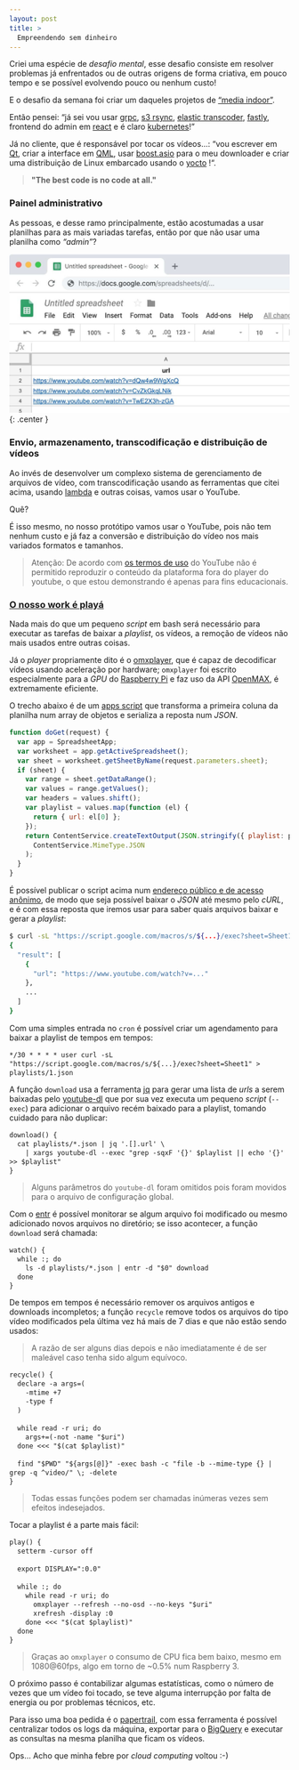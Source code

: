 ```yaml
---
layout: post
title: >
  Empreendendo sem dinheiro
---
```


Criei uma espécie de _desafio mental_, esse desafio consiste em resolver problemas já enfrentados ou de outras origens de forma criativa, em pouco tempo e se possível evolvendo pouco ou nenhum custo!

E o desafio da semana foi criar um daqueles projetos de [“media indoor”](https://www.google.com/search?q=mídia+indoor&tbm=isch).

Então pensei: “já sei vou usar [grpc](https://grpc.io/), [s3 rsync](https://rclone.org/), [elastic transcoder](https://aws.amazon.com/elastictranscoder/), [fastly](https://www.fastly.com/), frontend do admin em [react](https://reactjs.org) e é claro [kubernetes](https://kubernetes.io/)!”

Já no cliente, que é responsável por tocar os vídeos...: “vou escrever em [Qt](https://www.qt.io), criar a interface em [QML](https://en.wikipedia.org/wiki/QML), usar [boost.asio](https://www.boost.org/doc/libs/1_69_0/doc/html/boost_asio.html) para o meu downloader e criar uma distribuição de Linux embarcado usando o [yocto](https://www.yoctoproject.org) !“.

> **"The best code is no code at all."**

### Painel administrativo

As pessoas, e desse ramo principalmente, estão acostumadas a usar planilhas para as mais variadas tarefas, então por que não usar uma planilha como _“admin”_?

![Google Sheets](/public/2019-01-10-empreendendo-sem-dinheiro/gsheets.jpg){: .center }

### Envio, armazenamento, transcodificação e distribuição de vídeos

Ao invés de desenvolver um complexo sistema de gerenciamento de arquivos de vídeo, com transcodificação usando as ferramentas que citei acima, usando [lambda](https://aws.amazon.com/lambda/) e outras coisas, vamos usar o YouTube.

Quê?

É isso mesmo, no nosso protótipo vamos usar o YouTube, pois não tem nenhum custo e já faz a conversão e distribuição do vídeo nos mais variados formatos e tamanhos.

> Atenção: De acordo com [os termos de uso](https://www.youtube.com/static?template=terms) do YouTube não é permitido reproduzir o conteúdo da plataforma fora do player do youtube, o que estou demonstrando é apenas para fins educacionais.

### [O nosso work é playá](https://www.youtube.com/watch?v=EJruqzsvza4)

Nada mais do que um pequeno _script_ em bash será necessário para executar as tarefas de baixar a _playlist_, os vídeos, a remoção de vídeos não mais usados entre outras coisas.

Já o _player_ propriamente dito é o [omxplayer](https://elinux.org/Omxplayer), que é capaz de decodificar vídeos usando aceleração por hardware; `omxplayer` foi escrito especialmente para a _GPU_ do [Raspberry Pi](https://www.raspberrypi.org/) e faz uso da API [OpenMAX](https://www.khronos.org/openmax/), é extremamente eficiente.

O trecho abaixo é de um [apps script](https://developers.google.com/apps-script/) que transforma a primeira coluna da planilha num array de objetos e serializa a reposta num _JSON_.

```js
function doGet(request) {
  var app = SpreadsheetApp;
  var worksheet = app.getActiveSpreadsheet();
  var sheet = worksheet.getSheetByName(request.parameters.sheet);
  if (sheet) {
    var range = sheet.getDataRange();
    var values = range.getValues();
    var headers = values.shift();
    var playlist = values.map(function (el) {
      return { url: el[0] };
    });
    return ContentService.createTextOutput(JSON.stringify({ playlist: playlist })).setMimeType(
      ContentService.MimeType.JSON
    );
  }
}
```

É possível publicar o script acima num [endereço público e de acesso anônimo](https://developers.google.com/apps-script/guides/web#deploying_a_script_as_a_web_app), de modo que seja possível baixar o _JSON_ até mesmo pelo _cURL_, e é com essa reposta que iremos usar para saber quais arquivos baixar e gerar a _playlist_:

```bash
$ curl -sL "https://script.google.com/macros/s/${...}/exec?sheet=Sheet1" | jq
{
  "result": [
    {
      "url": "https://www.youtube.com/watch?v=..."
    },
    ...
  ]
}
```

Com uma simples entrada no `cron` é possível criar um agendamento para baixar a playlist de tempos em tempos:

```shell
*/30 * * * * user curl -sL "https://script.google.com/macros/s/${...}/exec?sheet=Sheet1" > playlists/1.json
```

A função `download` usa a ferramenta [jq](https://stedolan.github.io/jq/) para gerar uma lista de _urls_ a serem baixadas pelo [youtube-dl](https://rg3.github.io/youtube-dl/) que por sua vez executa um pequeno _script_ (`--exec`) para adicionar o arquivo recém baixado para a playlist, tomando cuidado para não duplicar:

```shell
download() {
  cat playlists/*.json | jq '.[].url' \
    | xargs youtube-dl --exec "grep -sqxF '{}' $playlist || echo '{}' >> $playlist"
}
```

> Alguns parâmetros do `youtube-dl` foram omitidos pois foram movidos para o arquivo de configuração global.

Com o [entr](http://entrproject.org/) é possível monitorar se algum arquivo foi modificado ou mesmo adicionado novos arquivos no diretório; se isso acontecer, a função `download` será chamada:

```shell
watch() {
  while :; do
    ls -d playlists/*.json | entr -d "$0" download
  done
}
```

De tempos em tempos é necessário remover os arquivos antigos e downloads incompletos; a função `recycle` remove todos os arquivos do tipo vídeo modificados pela última vez há mais de 7 dias e que não estão sendo usados:

> A razão de ser alguns dias depois e não imediatamente é de ser maleável caso tenha sido algum equívoco.

```shell
recycle() {
  declare -a args=(
    -mtime +7
    -type f
  )

  while read -r uri; do
    args+=(-not -name "$uri")
  done <<< "$(cat $playlist)"

  find "$PWD" "${args[@]}" -exec bash -c "file -b --mime-type {} | grep -q ^video/" \; -delete
}
```

> Todas essas funções podem ser chamadas inúmeras vezes sem efeitos indesejados.

Tocar a playlist é a parte mais fácil:

```shell
play() {
  setterm -cursor off

  export DISPLAY=":0.0"

  while :; do
    while read -r uri; do
      omxplayer --refresh --no-osd --no-keys "$uri"
      xrefresh -display :0
    done <<< "$(cat $playlist)"
  done
}
```

> Graças ao `omxplayer` o consumo de CPU fica bem baixo, mesmo em 1080@60fps, algo em torno de ~0.5% num Raspberry 3.

O próximo passo é contabilizar algumas estatísticas, como o número de vezes que um vídeo foi tocado, se teve alguma interrupção por falta de energia ou por problemas técnicos, etc.

Para isso uma boa pedida é o [papertrail](https://papertrailapp.com/), com essa ferramenta é possível centralizar todos os logs da máquina, exportar para o [BigQuery](https://cloud.google.com/bigquery) e executar as consultas na mesma planilha que ficam os vídeos.

Ops… Acho que minha febre por _cloud computing_ voltou :-)
